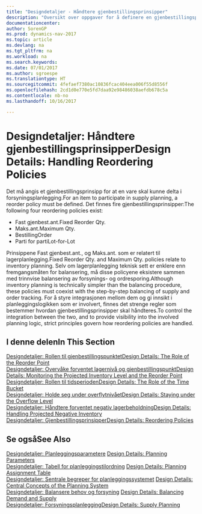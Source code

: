 ```yaml
---
title: "Designdetaljer - Håndtere gjenbestillingsprinsipper"
description: "Oversikt over oppgaver for å definere en gjenbestillingspolicy ved forsyningsplanlegging."
documentationcenter: 
author: SorenGP
ms.prod: dynamics-nav-2017
ms.topic: article
ms.devlang: na
ms.tgt_pltfrm: na
ms.workload: na
ms.search.keywords: 
ms.date: 07/01/2017
ms.author: sgroespe
ms.translationtype: HT
ms.sourcegitcommit: 4fefaef7380ac10836fcac404eea006f55d8556f
ms.openlocfilehash: 2cd1d0e770e5fd7daa92e98486038aefdb678c5a
ms.contentlocale: nb-no
ms.lasthandoff: 10/16/2017

---
```

# <a name="design-details-handling-reordering-policies"></a><span data-ttu-id="92704-103">Designdetaljer: Håndtere gjenbestillingsprinsipper</span><span class="sxs-lookup"><span data-stu-id="92704-103">Design Details: Handling Reordering Policies</span></span>
<span data-ttu-id="92704-104">Det må angis et gjenbestillingsprinsipp for at en vare skal kunne delta i forsyningsplanlegging.</span><span class="sxs-lookup"><span data-stu-id="92704-104">For an item to participate in supply planning, a reorder policy must be defined.</span></span> <span data-ttu-id="92704-105">Det finnes fire gjenbestillingsprinsipper:</span><span class="sxs-lookup"><span data-stu-id="92704-105">The following four reordering policies exist:</span></span>  
  
* <span data-ttu-id="92704-106">Fast gjenbest.ant.</span><span class="sxs-lookup"><span data-stu-id="92704-106">Fixed Reorder Qty.</span></span>  
* <span data-ttu-id="92704-107">Maks.ant.</span><span class="sxs-lookup"><span data-stu-id="92704-107">Maximum Qty.</span></span>  
* <span data-ttu-id="92704-108">Bestilling</span><span class="sxs-lookup"><span data-stu-id="92704-108">Order</span></span>  
* <span data-ttu-id="92704-109">Parti for parti</span><span class="sxs-lookup"><span data-stu-id="92704-109">Lot-for-Lot</span></span>  
  
<span data-ttu-id="92704-110">Prinsippene Fast gjenbest.ant., og Maks.ant. som er relatert til lagerplanlegging.</span><span class="sxs-lookup"><span data-stu-id="92704-110">Fixed Reorder Qty. and Maximum Qty. policies relate to inventory planning.</span></span> <span data-ttu-id="92704-111">Selv om lagerplanlegging teknisk sett er enklere enn fremgangsmåten for balansering, må disse policyene eksistere sammen med trinnvise balansering av forsynings- og ordresporing.</span><span class="sxs-lookup"><span data-stu-id="92704-111">Although inventory planning is technically simpler than the balancing procedure, these policies must coexist with the step-by-step balancing of supply and order tracking.</span></span> <span data-ttu-id="92704-112">For å styre integrasjonen mellom dem og gi innsikt i planleggingslogikken som er involvert, finnes det strenge regler som bestemmer hvordan gjenbestillingsprinsipper skal håndteres.</span><span class="sxs-lookup"><span data-stu-id="92704-112">To control the integration between the two, and to provide visibility into the involved planning logic, strict principles govern how reordering policies are handled.</span></span>  
  
## <a name="in-this-section"></a><span data-ttu-id="92704-113">I denne delen</span><span class="sxs-lookup"><span data-stu-id="92704-113">In This Section</span></span>  
[<span data-ttu-id="92704-114">Designdetaljer: Rollen til gjenbestillingspunktet</span><span class="sxs-lookup"><span data-stu-id="92704-114">Design Details: The Role of the Reorder Point</span></span>](design-details-the-role-of-the-reorder-point.md)  
[<span data-ttu-id="92704-115">Designdetaljer: Overvåke forventet lagernivå og gjenbestillingspunkt</span><span class="sxs-lookup"><span data-stu-id="92704-115">Design Details: Monitoring the Projected Inventory Level and the Reorder Point</span></span>](design-details-monitoring-the-projected-inventory-level-and-the-reorder-point.md)  
[<span data-ttu-id="92704-116">Designdetaljer: Rollen til tidsperioden</span><span class="sxs-lookup"><span data-stu-id="92704-116">Design Details: The Role of the Time Bucket</span></span>](design-details-the-role-of-the-time-bucket.md)  
[<span data-ttu-id="92704-117">Designdetaljer: Holde seg under overflytnivået</span><span class="sxs-lookup"><span data-stu-id="92704-117">Design Details: Staying under the Overflow Level</span></span>](design-details-staying-under-the-overflow-level.md)  
[<span data-ttu-id="92704-118">Designdetaljer: Håndtere forventet negativ lagerbeholdning</span><span class="sxs-lookup"><span data-stu-id="92704-118">Design Details: Handling Projected Negative Inventory</span></span>](design-details-handling-projected-negative-inventory.md)  
[<span data-ttu-id="92704-119">Designdetaljer: Gjenbestillingsprinsipper</span><span class="sxs-lookup"><span data-stu-id="92704-119">Design Details: Reordering Policies</span></span>](design-details-reordering-policies.md)  
  
## <a name="see-also"></a><span data-ttu-id="92704-120">Se også</span><span class="sxs-lookup"><span data-stu-id="92704-120">See Also</span></span>  
<span data-ttu-id="92704-121">[Designdetaljer: Planleggingsparametere](design-details-planning-parameters.md) </span><span class="sxs-lookup"><span data-stu-id="92704-121">[Design Details: Planning Parameters](design-details-planning-parameters.md) </span></span>  
<span data-ttu-id="92704-122">[Designdetaljer: Tabell for planleggingstilordning](design-details-planning-assignment-table.md) </span><span class="sxs-lookup"><span data-stu-id="92704-122">[Design Details: Planning Assignment Table](design-details-planning-assignment-table.md) </span></span>  
<span data-ttu-id="92704-123">[Designdetaljer: Sentrale begreper for planleggingssystemet](design-details-central-concepts-of-the-planning-system.md) </span><span class="sxs-lookup"><span data-stu-id="92704-123">[Design Details: Central Concepts of the Planning System](design-details-central-concepts-of-the-planning-system.md) </span></span>  
<span data-ttu-id="92704-124">[Designdetaljer: Balansere behov og forsyning](design-details-balancing-demand-and-supply.md) </span><span class="sxs-lookup"><span data-stu-id="92704-124">[Design Details: Balancing Demand and Supply](design-details-balancing-demand-and-supply.md) </span></span>  
[<span data-ttu-id="92704-125">Designdetaljer: Forsyningsplanlegging</span><span class="sxs-lookup"><span data-stu-id="92704-125">Design Details: Supply Planning</span></span>](design-details-supply-planning.md)
